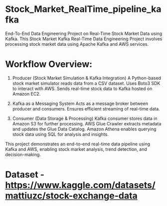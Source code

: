 # Stock_Market_RealTime_pipeline_kafka
End-To-End Data Engineering Project on Real-Time Stock Market Data using Kafka.
This Stock Market Kafka Real-Time Data Engineering Project involves processing stock market data using Apache Kafka and AWS services.

 # Workflow Overview:
1. Producer (Stock Market Simulation & Kafka Integration)
A Python-based stock market simulator reads data from a CSV dataset.
Uses Boto3 SDK to interact with AWS.
Sends real-time stock data to Kafka hosted on Amazon EC2.

2. Kafka as a Messaging System
Acts as a message broker between producer and consumers.
Ensures efficient streaming of real-time data.

3. Consumer (Data Storage & Processing)
Kafka consumer stores data in Amazon S3 for further processing.
AWS Glue Crawler extracts metadata and updates the Glue Data Catalog.
Amazon Athena enables querying stock data using SQL for analysis and insights.

This project demonstrates an end-to-end real-time data pipeline using Kafka and AWS, enabling stock market analysis, trend detection, and decision-making.

# Dataset - https://www.kaggle.com/datasets/mattiuzc/stock-exchange-data
